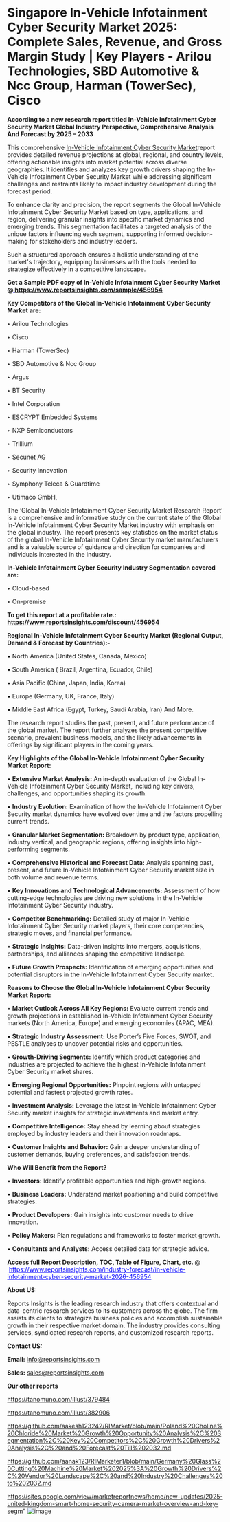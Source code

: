 # Singapore In-Vehicle Infotainment Cyber Security Market 2025: Complete Sales, Revenue, and Gross Margin Study | Key Players - Arilou Technologies, SBD Automotive & Ncc Group, Harman (TowerSec), Cisco

<strong>According to a new research report titled In-Vehicle Infotainment Cyber Security Market Global Industry Perspective, Comprehensive Analysis And Forecast by 2025 – 2033</strong>

This comprehensive <a href=https://www.reportsinsights.com/sample/456954>In-Vehicle Infotainment Cyber Security Market</a>report provides detailed revenue projections at global, regional, and country levels, offering actionable insights into market potential across diverse geographies. It identifies and analyzes key growth drivers shaping the In-Vehicle Infotainment Cyber Security Market while addressing significant challenges and restraints likely to impact industry development during the forecast period.

To enhance clarity and precision, the report segments the Global In-Vehicle Infotainment Cyber Security Market based on type, applications, and region, delivering granular insights into specific market dynamics and emerging trends. This segmentation facilitates a targeted analysis of the unique factors influencing each segment, supporting informed decision-making for stakeholders and industry leaders.

Such a structured approach ensures a holistic understanding of the market's trajectory, equipping businesses with the tools needed to strategize effectively in a competitive landscape.

<strong>Get a Sample PDF copy of In-Vehicle Infotainment Cyber Security Market </strong><strong>@<a href=https://www.reportsinsights.com/sample/456954 style=color:#0000ff;> https://www.reportsinsights.com/sample/456954</a></strong></font>

<strong>Key Competitors of the Global In-Vehicle Infotainment Cyber Security Market are:</strong>

‣ Arilou Technologies

‣ Cisco

‣ Harman (TowerSec)

‣ SBD Automotive & Ncc Group

‣ Argus

‣ BT Security

‣ Intel Corporation

‣ ESCRYPT Embedded Systems

‣ NXP Semiconductors

‣ Trillium

‣ Secunet AG

‣ Security Innovation

‣ Symphony Teleca & Guardtime

‣ Utimaco GmbH,

The ‘Global In-Vehicle Infotainment Cyber Security Market Research Report’ is a comprehensive and informative study on the current state of the Global In-Vehicle Infotainment Cyber Security Market industry with emphasis on the global industry. The report presents key statistics on the market status of the global In-Vehicle Infotainment Cyber Security market manufacturers and is a valuable source of guidance and direction for companies and individuals interested in the industry.

<strong>In-Vehicle Infotainment Cyber Security Industry Segmentation covered are:</strong>

‣ Cloud-based

‣ On-premise

<strong>To get this report at a profitable rate.: <a href=https://www.reportsinsights.com/discount/456954 style=color:#0000ff;>https://www.reportsinsights.com/discount/456954</a></strong></font>

<strong>Regional In-Vehicle Infotainment Cyber Security Market (Regional Output, Demand &amp; Forecast by Countries):-</strong>

• North America (United States, Canada, Mexico)

• South America ( Brazil, Argentina, Ecuador, Chile)

• Asia Pacific (China, Japan, India, Korea)

• Europe (Germany, UK, France, Italy)

• Middle East Africa (Egypt, Turkey, Saudi Arabia, Iran) And More.

The research report studies the past, present, and future performance of the global market. The report further analyzes the present competitive scenario, prevalent business models, and the likely advancements in offerings by significant players in the coming years.

<strong>Key Highlights of the Global In-Vehicle Infotainment Cyber Security Market Report:</strong>

• <strong>Extensive Market Analysis:</strong> An in-depth evaluation of the Global In-Vehicle Infotainment Cyber Security Market, including key drivers, challenges, and opportunities shaping its growth.

• <strong>Industry Evolution:</strong> Examination of how the In-Vehicle Infotainment Cyber Security market dynamics have evolved over time and the factors propelling current trends.

• <strong>Granular Market Segmentation:</strong> Breakdown by product type, application, industry vertical, and geographic regions, offering insights into high-performing segments.

• <strong>Comprehensive Historical and Forecast Data:</strong> Analysis spanning past, present, and future In-Vehicle Infotainment Cyber Security market size in both volume and revenue terms.

• <strong>Key Innovations and Technological Advancements:</strong> Assessment of how cutting-edge technologies are driving new solutions in the In-Vehicle Infotainment Cyber Security industry.

• <strong>Competitor Benchmarking:</strong> Detailed study of major In-Vehicle Infotainment Cyber Security market players, their core competencies, strategic moves, and financial performance.

• <strong>Strategic Insights:</strong> Data-driven insights into mergers, acquisitions, partnerships, and alliances shaping the competitive landscape.

• <strong>Future Growth Prospects:</strong> Identification of emerging opportunities and potential disruptors in the In-Vehicle Infotainment Cyber Security market.

<strong>Reasons to Choose the Global In-Vehicle Infotainment Cyber Security Market Report:</strong>

• <strong>Market Outlook Across All Key Regions:</strong> Evaluate current trends and growth projections in established In-Vehicle Infotainment Cyber Security markets (North America, Europe) and emerging economies (APAC, MEA).

• <strong>Strategic Industry Assessment:</strong> Use Porter’s Five Forces, SWOT, and PESTLE analyses to uncover potential risks and opportunities.

• <strong>Growth-Driving Segments:</strong> Identify which product categories and industries are projected to achieve the highest In-Vehicle Infotainment Cyber Security market shares.

• <strong>Emerging Regional Opportunities:</strong> Pinpoint regions with untapped potential and fastest projected growth rates.

• <strong>Investment Analysis:</strong> Leverage the latest In-Vehicle Infotainment Cyber Security market insights for strategic investments and market entry.

• <strong>Competitive Intelligence:</strong> Stay ahead by learning about strategies employed by industry leaders and their innovation roadmaps.

• <strong>Customer Insights and Behavior:</strong> Gain a deeper understanding of customer demands, buying preferences, and satisfaction trends.

<strong>Who Will Benefit from the Report?</strong>

• <strong>Investors:</strong> Identify profitable opportunities and high-growth regions.

• <strong>Business Leaders:</strong> Understand market positioning and build competitive strategies.

• <strong>Product Developers:</strong> Gain insights into customer needs to drive innovation.

• <strong>Policy Makers:</strong> Plan regulations and frameworks to foster market growth.

• <strong>Consultants and Analysts:</strong> Access detailed data for strategic advice.
</ul>
<strong>Access full Report Description, TOC, Table of Figure, Chart, etc. </strong>@  <a href=https://www.reportsinsights.com/industry-forecast/in-vehicle-infotainment-cyber-security-market-2026-456954 style=color:#0000ff;>https://www.reportsinsights.com/industry-forecast/in-vehicle-infotainment-cyber-security-market-2026-456954</a></font>

<strong><strong>About US</strong>:</strong>

Reports Insights is the leading research industry that offers contextual and data-centric research services to its customers across the globe. The firm assists its clients to strategize business policies and accomplish sustainable growth in their respective market domain. The industry provides consulting services, syndicated research reports, and customized research reports.

<strong>Contact US:</strong>

<p class=""""><b>Email:</b> <a href=mailto:info@reportsinsights.com>info@reportsinsights.com</a></p>
<p class=""""><b>Sales:</b> <a href=mailto:sales@reportsinsights.com>sales@reportsinsights.com</a></p>

<strong>Our other reports</strong>

<a href=https://tanomuno.com/illust/379484>https://tanomuno.com/illust/379484</a>

<a href=https://tanomuno.com/illust/382906>https://tanomuno.com/illust/382906</a>

<a href=https://github.com/aakesh123242/RIMarket/blob/main/Poland%20Choline%20Chloride%20Market%20Growth%20Opportunity%20Analysis%2C%20Segmentation%2C%20Key%20Competitors%2C%20Growth%20Drivers%20Analysis%2C%20and%20Forecast%20Till%202032.md>https://github.com/aakesh123242/RIMarket/blob/main/Poland%20Choline%20Chloride%20Market%20Growth%20Opportunity%20Analysis%2C%20Segmentation%2C%20Key%20Competitors%2C%20Growth%20Drivers%20Analysis%2C%20and%20Forecast%20Till%202032.md</a>

<a href=https://github.com/aanak123/RIMarketer1/blob/main/Germany%20Glass%20Cutting%20Machine%20Market%202025%3A%20Growth%20Drivers%2C%20Vendor%20Landscape%2C%20and%20Industry%20Challenges%20to%202032.md>https://github.com/aanak123/RIMarketer1/blob/main/Germany%20Glass%20Cutting%20Machine%20Market%202025%3A%20Growth%20Drivers%2C%20Vendor%20Landscape%2C%20and%20Industry%20Challenges%20to%202032.md</a>

<a href=https://sites.google.com/view/marketreportnews/home/new-updates/2025-united-kingdom-smart-home-security-camera-market-overview-and-key-segm>https://sites.google.com/view/marketreportnews/home/new-updates/2025-united-kingdom-smart-home-security-camera-market-overview-and-key-segm</a>"
![image](https://github.com/user-attachments/assets/521254fe-ca59-4018-bc89-4ab135c36147)
